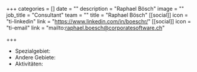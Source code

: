 +++
categories = []
date = ""
description = "Raphael Bösch"
image = ""
job_title = "Consultant"
team = ""
title = "Raphael Bösch"
[[social]]
icon = "ti-linkedin"
link = "https://www.linkedin.com/in/boeschr/"
[[social]]
icon = "ti-email"
link = "mailto:raphael.boesch@corporatesoftware.ch"

+++
* Spezialgebiet: 
* Andere Gebiete: 
* Aktivitäten: